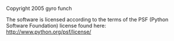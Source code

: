 Copyright 2005 gyro funch

The software is licensed according to the terms of the PSF (Python Software Foundation) license found here: http://www.python.org/psf/license/